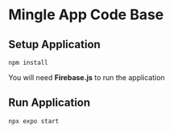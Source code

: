 # Mingle App Code Base

## Setup Application
```
npm install 
```

You will need **Firebase.js** to run the application

## Run Application
```
npx expo start
```